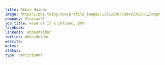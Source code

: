 ```yaml
---
title: Abbas Haidar
image: https://pbs.twimg.com/profile_images/1336253077284933633/1Zlmg9t3_400x400.jpg
company: Glasswall
job_title: Head of IT & InfoSec, DPO
facebook:
linkedin: abbashaidar
twitter: AbbasHaidar_
website:
notes:
status: 
type: participant
---
```


<!-- put more details about participant here -->

